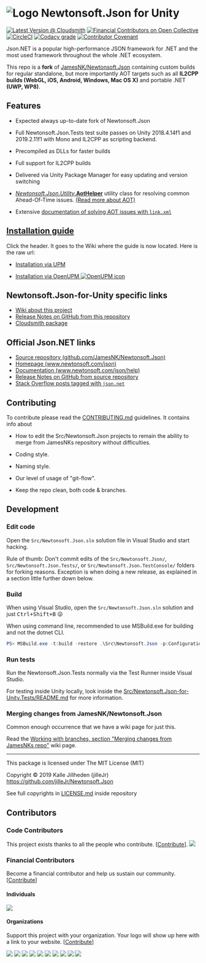 # ![Logo](Doc/icons/logo-with-unity.png) Newtonsoft.Json for Unity

[![Latest Version @ Cloudsmith](https://api-prd.cloudsmith.io/badges/version/jillejr/newtonsoft-json-for-unity/npm/jillejr.newtonsoft.json-for-unity/latest/x/?render=true&badge_token=gAAAAABeClWC7DvHIyN1IvhxcvGYUIO8CFfs-PsrT973U91i_wmUiuhrzsGZgXqecxQgrEMj4p_-UUUz7XaWjxH3NB8DfA2kkQ%3D%3D)](https://cloudsmith.io/~jillejr/repos/newtonsoft-json-for-unity/packages/detail/npm/jillejr.newtonsoft.json-for-unity/latest/)
[![Financial Contributors on Open Collective](https://opencollective.com/newtonsoftjson-for-unity/all/badge.svg?label=financial+contributors&style=flat-square)](https://opencollective.com/newtonsoftjson-for-unity) 
[![CircleCI](https://img.shields.io/circleci/build/gh/jilleJr/Newtonsoft.Json-for-Unity/master?logo=circleci&style=flat-square)](https://circleci.com/gh/jilleJr/Newtonsoft.Json-for-Unity)
[![Codacy grade](https://img.shields.io/codacy/grade/f91156e7066c484588f4dba263c8cf45?logo=codacy&style=flat-square)](https://www.codacy.com/manual/jilleJr/Newtonsoft.Json-for-Unity?utm_source=github.com&utm_medium=referral&utm_content=jilleJr/Newtonsoft.Json-for-Unity&utm_campaign=Badge_Grade)
[![Contributor Covenant](https://img.shields.io/badge/Contributor%20Covenant-v2.0%20adopted-ff69b4.svg?style=flat-square)](/CODE_OF_CONDUCT.md)

Json.<i></i>NET is a popular high-performance JSON framework for .NET and the
most used framework throughout the whole .NET ecosystem.

This repo is a **fork** of [JamesNK/Newtonsoft.Json][newtonsoft.json.git]
containing custom builds for regular standalone, but more importantly AOT
targets such as all **IL2CPP builds (WebGL, iOS, Android, Windows, Mac OS X)**
and portable .NET **(UWP, WP8)**.

## Features

- Expected always up-to-date fork of Newtonsoft.Json

- Full Newtonsoft.Json.Tests test suite passes on Unity 2018.4.14f1 and
  2019.2.11f1 with Mono and IL2CPP as scripting backend.

- Precompiled as DLLs for faster builds

- Full support for IL2CPP builds

- Delivered via Unity Package Manager for easy updating and version switching

- [_Newtonsoft.Json.Utility_.**AotHelper**][wiki-fix-aot-using-aothelper]
  utility class for resolving common Ahead-Of-Time issues.
  [(Read more about AOT)][wiki-what-even-is-aot]

- Extensive
  [documentation of solving AOT issues with
  `link.xml`][wiki-fix-aot-using-link.xml]

## [Installation guide](https://github.com/jilleJr/Newtonsoft.Json-for-Unity/wiki/Installation-via-UPM)

Click the header. It goes to the Wiki where the guide is now located. Here is
the raw url:

- [Installation via UPM][wiki-installation-via-upm]

- [Installation via OpenUPM
  ![OpenUPM icon](Doc/icons/openupm-icon-16.png)][wiki-installation-via-openupm]

## Newtonsoft.Json-for-Unity specific links

- [Wiki about this project](https://github.com/jilleJr/Newtonsoft.Json-for-Unity/wiki)
- [Release Notes on GitHub from this repository](https://github.com/jilleJr/Newtonsoft.Json-for-Unity/releases)
- [Cloudsmith package](https://cloudsmith.io/~jillejr/repos/newtonsoft-json-for-unity/packages/detail/npm/jillejr.newtonsoft.json-for-unity/latest/)

## Official Json.<i></i>NET links

- [Source repository (github.com/JamesNK/Newtonsoft.Json)](https://github.com/JamesNK/Newtonsoft.Json)
- [Homepage (www.newtonsoft.com/json)](https://www.newtonsoft.com/json)
- [Documentation (www.newtonsoft.com/json/help)](https://www.newtonsoft.com/json/help)
- [Release Notes on GitHub from source repository](https://github.com/JamesNK/Newtonsoft.Json/releases)
- [Stack Overflow posts tagged with `json.net`](https://stackoverflow.com/questions/tagged/json.net)

## Contributing

To contribute please read the [CONTRIBUTING.md](/CONTRIBUTING.md)
guidelines. It contains info about

- How to edit the Src/Newtonsoft.Json projects to remain the ability to merge
  from JamesNKs repository without difficulties.

- Coding style.

- Naming style.

- Our level of usage of "git-flow".

- Keep the repo clean, both code & branches.

## Development

### Edit code

Open the `Src/Newtonsoft.Json.sln` solution file in Visual Studio and start
hacking.

Rule of thumb: Don't commit edits of the `Src/Newtonsoft.Json/`,
`Src/Newtonsoft.Json.Tests/`, or `Src/Newtonsoft.Json.TestConsole/` folders
for forking reasons. Exception is when doing a new release, as explained in
a section little further down below.

### Build

When using Visual Studio, open the `Src/Newtonsoft.Json.sln` solution and just
<kbd>Ctrl+Shift+B</kbd> 😜

When using command line, recommended to use MSBuild.exe for building and not the
dotnet CLI.

```powershell
PS> MSBuild.exe -t:build -restore .\Src\Newtonsoft.Json -p:Configuration=Debug
```

### Run tests

Run the Newtonsoft.Json.Tests normally via the Test Runner inside Visual Studio.

For testing inside Unity locally, look inside the
[Src/Newtonsoft.Json-for-Unity.Tests/README.md](/Src/Newtonsoft.Json-for-Unity.Tests/README.md)
for more information.

### Merging changes from JamesNK/Newtonsoft.Json

Common enough occurrence that we have a wiki page for just this.

Read the [Working with branches, section "Merging changes from JamesNKs
repo"][wiki-workingwithbranches#merging] wiki page.

---

This package is licensed under The MIT License (MIT)

Copyright &copy; 2019 Kalle Jillheden (jilleJr)  
<https://github.com/jilleJr/Newtonsoft.Json>

See full copyrights in [LICENSE.md][license.md] inside repository

[license.md]: https://github.com/jilleJr/Newtonsoft.Json-for-Unity/blob/master/LICENSE.md
[newtonsoft.json.git]: https://github.com/JamesNK/Newtonsoft.Json
[wiki-workingwithbranches]: https://github.com/jilleJr/Newtonsoft.Json-for-Unity/wiki/Working-with-branches
[wiki-workingwithbranches#merging]: https://github.com/jilleJr/Newtonsoft.Json-for-Unity/wiki/Working-with-branches#merging-changes-from-jamesnks-repo
[wiki-fix-aot-using-aothelper]: https://github.com/jilleJr/Newtonsoft.Json-for-Unity/wiki/Fix-AOT-using-AotHelper
[wiki-fix-aot-using-link.xml]: https://github.com/jilleJr/Newtonsoft.Json-for-Unity/wiki/Fix-AOT-using-link.xml
[wiki-what-even-is-aot]: https://github.com/jilleJr/Newtonsoft.Json-for-Unity/wiki/What-even-is-AOT
[wiki-installation-via-upm]: https://github.com/jilleJr/Newtonsoft.Json-for-Unity/wiki/Installation-via-UPM
[wiki-installation-via-openupm]: https://github.com/jilleJr/Newtonsoft.Json-for-Unity/wiki/Installation-via-OpenUPM

## Contributors

### Code Contributors

This project exists thanks to all the people who contribute. [[Contribute](CONTRIBUTING.md)].
<a href="https://github.com/jilleJr/Newtonsoft.Json-for-Unity/graphs/contributors"><img src="https://opencollective.com/newtonsoftjson-for-unity/contributors.svg?width=890&button=false" /></a>

### Financial Contributors

Become a financial contributor and help us sustain our community. [[Contribute](https://opencollective.com/newtonsoftjson-for-unity/contribute)]

#### Individuals

<a href="https://opencollective.com/newtonsoftjson-for-unity"><img src="https://opencollective.com/newtonsoftjson-for-unity/individuals.svg?width=890"></a>

#### Organizations

Support this project with your organization. Your logo will show up here with a link to your website. [[Contribute](https://opencollective.com/newtonsoftjson-for-unity/contribute)]

<a href="https://opencollective.com/newtonsoftjson-for-unity/organization/0/website"><img src="https://opencollective.com/newtonsoftjson-for-unity/organization/0/avatar.svg"></a>
<a href="https://opencollective.com/newtonsoftjson-for-unity/organization/1/website"><img src="https://opencollective.com/newtonsoftjson-for-unity/organization/1/avatar.svg"></a>
<a href="https://opencollective.com/newtonsoftjson-for-unity/organization/2/website"><img src="https://opencollective.com/newtonsoftjson-for-unity/organization/2/avatar.svg"></a>
<a href="https://opencollective.com/newtonsoftjson-for-unity/organization/3/website"><img src="https://opencollective.com/newtonsoftjson-for-unity/organization/3/avatar.svg"></a>
<a href="https://opencollective.com/newtonsoftjson-for-unity/organization/4/website"><img src="https://opencollective.com/newtonsoftjson-for-unity/organization/4/avatar.svg"></a>
<a href="https://opencollective.com/newtonsoftjson-for-unity/organization/5/website"><img src="https://opencollective.com/newtonsoftjson-for-unity/organization/5/avatar.svg"></a>
<a href="https://opencollective.com/newtonsoftjson-for-unity/organization/6/website"><img src="https://opencollective.com/newtonsoftjson-for-unity/organization/6/avatar.svg"></a>
<a href="https://opencollective.com/newtonsoftjson-for-unity/organization/7/website"><img src="https://opencollective.com/newtonsoftjson-for-unity/organization/7/avatar.svg"></a>
<a href="https://opencollective.com/newtonsoftjson-for-unity/organization/8/website"><img src="https://opencollective.com/newtonsoftjson-for-unity/organization/8/avatar.svg"></a>
<a href="https://opencollective.com/newtonsoftjson-for-unity/organization/9/website"><img src="https://opencollective.com/newtonsoftjson-for-unity/organization/9/avatar.svg"></a>

